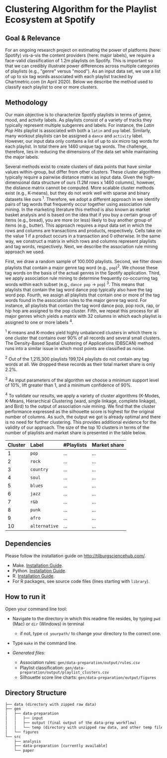 # Clustering Algorithm for the Playlist Ecosystem at Spotify

## Goal & Relevance

For an ongoing research project on estimating the power of platforms (here: Spotify) vis-a-vis the content providers (here: major labels), we require
a face-valid classification of 1.2m playlists on Spotify. This is important so that we can credibly illustrate power differences across multiple categories of playlists (e.g., "genre" versus "mood"). As an input data set, we use a list of up to six tag words associated with each playlist tracked by Chartmetric.com (in April 2020). Below we describe the method used to classify each playlist to one or more clusters. 

## Methodology

Our main objective is to characterize Spotify playlists in terms of genre, mood, and activity labels. As playlists consist of a variety of tracks they typically represent multiple subgenres and labels. For instance, the *Latin Pop Hits* playlist is associated with both a `latin` and `pop` label. Similarly, many workout playlists can be assigned a `dance` and `activity` label. However, our input data only contains a list of up to six micro tag words for each playlist. In total there are 1460 unique tag words. The challenge, therefore, lies in reducing the dimensions of the data set while maintaining the major labels. 

Several methods exist to create clusters of data points that have similar values within-group, but differ from other clusters. These cluster algorithms typically require a pairwise distance matrix as input data. Given the high-dimensional data structure of ours (1.2M rows x 1460 columns), however, the distance matrix cannot be computed. More scalable cluster methods exist (e.g., K-means), but they do not work well with sparse and binary datasets like ours <sup>1</sup>. Therefore, we adopt a different approach in we identify pairs of tag words that frequently occur together using association rule mining. In the marketing literature this method is also known as market basket analysis and is based on the idea that if you buy a certain group of items (e.g., bread), you are more (or less) likely to buy another group of items (e.g., butter). This approach requires a input data set in which the rows and columns are transactions and products, respectively. Cells take on the value 1 if a product occurs in a transaction and 0 otherwise. In the same way, we construct a matrix in which rows and columns represent playlists and tag words, respectively. Next, we describe the association rule mining approach we used. 

First, we draw a random sample of 100.000 playlists. Second, we filter down playlists that contain a major genre tag word (e.g., `pop`)<sup>2</sup>. We choose these tag words on the basis of the actual genres in the Spotify application. Third, we apply association rule mining to determine frequently co-occurring tag words within each subset (e.g., `dance pop` → `pop`) <sup>3</sup>. This means that playlists that contain the tag word dance pop typically also have the tag word pop. Fourth, we assign all playlists that contain one or more of the tag words found in the association rules to the major genre tag word. For instance, all playlists that contain the tag word dance pop, pop rock, rap, or hip hop are assigned to the pop cluster. Fifth, we repeat this process for all major genres which yields a matrix with 32 columns in which each playlist is assigned to one or more labels <sup>4</sup>. 


<sup>1</sup> K-means and K-modes yield highly unbalanced clusters in which there is one cluster that contains over 90% of all records and several small clusters. The Density-Based Spatial Clustering of Applications (DBSCAN) method runs into a similar issue in which most points are classified as noise. 

<sup>2</sup> Out of the 1,215,300 playlists 199,124 playlists do not contain any tag words at all. We dropped these records as their total market share is only 2.2%.  

<sup>3</sup> As input parameters of the algorithm we choose a minimum support level of 10%, lift greater than 1, and a minimum confidence of 90%. 

<sup>4</sup> To validate our results, we apply a variety of cluster algorithms (K-Modes, K-Means, Hierarchical Clustering (ward, single linkage, complete linkage), and Bird) to the output of association rule mining. We find that the cluster performance expressed as the silhouette score is highest for the original number of columns. As such, the output we got is already optimal and there is no need for further clustering. This provides additional evidence for the validity of our approach. The size of the top 10 clusters in terms of the number of playlists and market share is presented in the table below.

| Cluster | Label | #Playlists | Market share|
| :----- |:----- |:----- |:----- |
| 1 | `pop` | ... | ...| 
| 2 | `rock` | ... | ...| 
| 3 | `country` | ... | ...| 
| 4 | `soul` | ... | ...| 
| 5 | `blues` | ... | ...| 
| 6 | `jazz` | ... | ...| 
| 7 | `r&b` | ... | ...| 
| 8 | `punk` | ... | ...| 
| 9 | `afro` | ... | ...| 
| 10 | `alternative` | ... | ...| 

## Dependencies

Please follow the installation guide on http://tilburgsciencehub.com/.

- Make. [Installation Guide](http://tilburgsciencehub.com/setup/make).
- Python. [Installation Guide](http://tilburgsciencehub.com/setup/python/).
- R. [Installation Guide](http://tilburgsciencehub.com/setup/r/).
- For R packages, see source code files (lines starting with `library`).

## How to run it

Open your command line tool:

- Navigate to the directory in which this readme file resides, by typing `pwd` (Mac) or `dir` (Windows) in terminal

  - if not, type `cd yourpath/` to change your directory to the correct one.
  
- Type `make` in the command line.

- *Generated files:*
	- Association rules: `gen/data-preparation/output/rules.csv`
	- Playlist classification: `gen/data-preparation/output/playlist_clusters.csv`
	- Silhouette score line charts: `gen/data-preparation/output/figures`

## Directory Structure

```txt
├── data (directory with zipped raw data)
├── gen
│   ├── data-preparation
│   │   ├── input
│   │   ├── output (final output of the data-prep workflow)
│   │   └── temp (directory with unzipped raw data, and other temp files)
│   └── figures
└── src
    ├── analysis
    ├── data-preparation [currently available]
    └── paper
```
